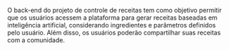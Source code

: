 O back-end do projeto de controle de receitas tem como objetivo permitir que os usuários acessem a plataforma para gerar receitas baseadas em inteligência artificial, considerando ingredientes e parâmetros definidos pelo usuário. Além disso, os usuários poderão compartilhar suas receitas com a comunidade.
